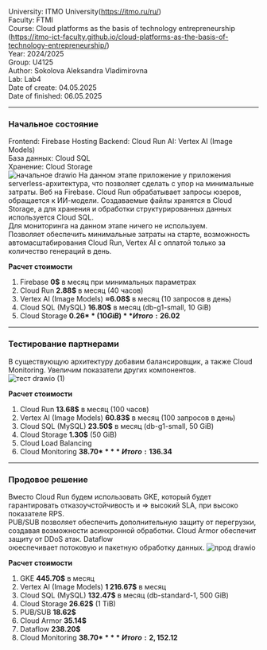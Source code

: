 University: ITMO University(https://itmo.ru/ru/)  
Faculty: FTMI  
Course: Cloud platforms as the basis of technology entrepreneurship (https://itmo-ict-faculty.github.io/cloud-platforms-as-the-basis-of-technology-entrepreneurship/)  
Year: 2024/2025  
Group: U4125  
Author: Sokolova Aleksandra Vladimirovna  
Lab: Lab4  
Date of create: 04.05.2025  
Date of finished: 06.05.2025  
___  
### Начальное состояние  
Frontend: Firebase Hosting 
Backend: Cloud Run 
AI: Vertex AI (Image Models)  
База данных: Cloud SQL  
Хранение: Cloud Storage  
![начальное drawio](https://github.com/user-attachments/assets/a43c4f30-e610-45ca-b98f-5eae39b1e3e2)
На данном этапе приложение у приложения serverless-архитектура, что позволяет сделать с упор на минимальные затраты. Веб на Firebase. Cloud Run обрабатывает запросы юзеров, обращается к ИИ-модели. Создаваемые файлы хранятся в Cloud Storage, а для хранения и обработки структурированных данных используется Cloud SQL.   
Для мониторинга на данном этапе ничего не используем.   
Позволяет обеспечить минимальные затраты на старте, возможность автомасштабирования Cloud Run, Vertex AI с оплатой только за количество генераций в день.  

**Расчет стоимости**  
1. Firebase **0$** в месяц при минимальных параметрах
2. Cloud Run **2.88$** в месяц (40 часов)
3. Vertex AI (Image Models) **≈6.08$** в месяц (10 запросов в день)  
4. Cloud SQL (MySQL) **16.80$** в месяц (db-g1-small, 10 GiB)
5. Cloud Storage **0.26$** (10 GiB)  
**Итого: 26.02$**  
___  
### Тестирование партнерами  
В существующую архитектуру добавим балансировщик, а также Cloud Monitoring. Увеличим показатели других компонентов.  
![тест drawio (1)](https://github.com/user-attachments/assets/06648d25-cabd-453c-a4d6-479a015ca3a3)  

**Расчет стоимости**  
1. Cloud Run **13.68$** в месяц (100 часов)
2. Vertex AI (Image Models) **60.83$** в месяц (100 запросов в день)  
3. Cloud SQL (MySQL) **23.50$** в месяц (db-g1-small, 50 GiB)
4. Cloud Storage **1.30$** (50 GiB)
5. Cloud Load Balancing
6. Cloud Monitoring **38.70$**  
**Итого: 136.34$**
___  
### Продовое решение  
Вместо Cloud Run будем использовать GKE, который будет гарантировать отказоучстойчивость и => высокий SLA, при высоко показателе RPS.  
PUB/SUB позволяет обеспечить дополнительную защиту от перегрузки, создавая возможности асинхронной обработки. Cloud Armor обеспечит защиту от DDoS атак. Dataflow  
оюеспечивает потоковую и пакетную обработку данных.
![прод drawio](https://github.com/user-attachments/assets/f46397be-0a6e-4147-8525-b52587ab0fd7)

**Расчет стоимости**  
1. GKE **445.70$** в месяц
2. Vertex AI (Image Models) **1 216.67$** в месяц
3. Cloud SQL (MySQL) **132.47$** в месяц (db-standard-1, 500 GiB)
4. Cloud Storage **26.62$** (1 TiB)
5. PUB/SUB **18.62$**  
6. Cloud Armor **35.14$**  
7. Dataflow **238.20$**  
8. Cloud Monitoring **38.70$**  
**Итого: 2,152.12$**

